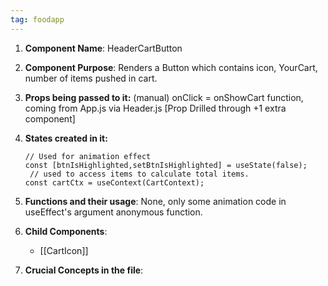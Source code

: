```yaml
---
tag: foodapp
---
```

1. **Component Name**: HeaderCartButton

2. **Component Purpose**: Renders a Button which contains icon, YourCart, number of items pushed in cart.

3. **Props being passed to it:** (manual) onClick = onShowCart function, coming from App.js via Header.js [Prop Drilled through +1 extra component] 

4. **States created in it:**
   ```
   // Used for animation effect 
   const [btnIsHighlighted,setBtnIsHighlighted] = useState(false);
	// used to access items to calculate total items. 
   const cartCtx = useContext(CartContext);
   ```

5. **Functions and their usage**:
   None, only some animation code in useEffect's argument anonymous function.

6. **Child Components**:
   * [[CartIcon]]

7. **Crucial Concepts in the file**:



